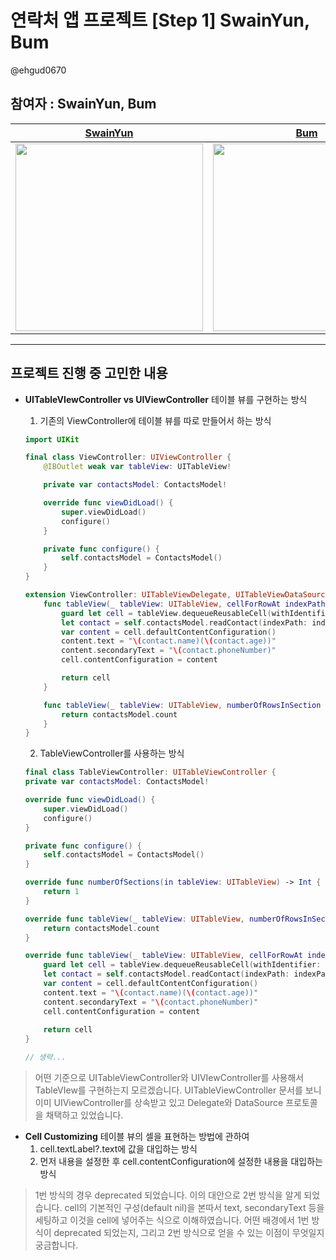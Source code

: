 # 연락처 앱 프로젝트 [Step 1] SwainYun, Bum

@ehgud0670

## 참여자 : SwainYun, Bum
|[SwainYun](https://github.com/Remaked-Swain)|[Bum](https://github.com/snowy-summer)|
|:--:|:--:|
|<img src="https://avatars.githubusercontent.com/u/99116619?v=4" width=300>|<img src="https://avatars.githubusercontent.com/u/118453865?v=4" width=300>|


----------------------------------------

## 프로젝트 진행 중 고민한 내용
* **UITableVIewController vs UIViewController**
테이블 뷰를 구현하는 방식
    1. 기존의 ViewController에 테이블 뷰를 따로 만들어서 하는 방식
    ```swift
    import UIKit

    final class ViewController: UIViewController {
        @IBOutlet weak var tableView: UITableView!

        private var contactsModel: ContactsModel!

        override func viewDidLoad() {
            super.viewDidLoad()
            configure()
        }

        private func configure() {
            self.contactsModel = ContactsModel()
        }
    }

    extension ViewController: UITableViewDelegate, UITableViewDataSource {
        func tableView(_ tableView: UITableView, cellForRowAt indexPath: IndexPath) -> UITableViewCell {
            guard let cell = tableView.dequeueReusableCell(withIdentifier: "ContactCell", for: indexPath) as? ContactTableViewCell else { return UITableViewCell() }
            let contact = self.contactsModel.readContact(indexPath: indexPath)
            var content = cell.defaultContentConfiguration()
            content.text = "\(contact.name)(\(contact.age))"
            content.secondaryText = "\(contact.phoneNumber)"
            cell.contentConfiguration = content

            return cell
        }

        func tableView(_ tableView: UITableView, numberOfRowsInSection section: Int) -> Int {
            return contactsModel.count
        }
    }

    ```
    
    2. TableViewController를 사용하는 방식
    ```swift
    final class TableViewController: UITableViewController {
    private var contactsModel: ContactsModel!

    override func viewDidLoad() {
        super.viewDidLoad()
        configure()
    }
    
    private func configure() {
        self.contactsModel = ContactsModel()
    }
    
    override func numberOfSections(in tableView: UITableView) -> Int {
        return 1
    }
    
    override func tableView(_ tableView: UITableView, numberOfRowsInSection section: Int) -> Int {
        return contactsModel.count
    }
    
    override func tableView(_ tableView: UITableView, cellForRowAt indexPath: IndexPath) -> UITableViewCell {
        guard let cell = tableView.dequeueReusableCell(withIdentifier: "ContactCell", for: indexPath) as? ContactTableViewCell else { return UITableViewCell() }
        let contact = self.contactsModel.readContact(indexPath: indexPath)
        var content = cell.defaultContentConfiguration()
        content.text = "\(contact.name)(\(contact.age))"
        content.secondaryText = "\(contact.phoneNumber)"
        cell.contentConfiguration = content
        
        return cell
    }
    
    // 생략...
    ```
> 어떤 기준으로 UITableViewController와 UIVIewController를 사용해서 TableVIew를 구현하는지 모르겠습니다.
> UITableViewController 문서를 보니 이미 UIViewController를 상속받고 있고 Delegate와 DataSource 프로토콜을 채택하고 있었습니다.

* **Cell Customizing**
테이블 뷰의 셀을 표현하는 방법에 관하여
    1. cell.textLabel?.text에 값을 대입하는 방식
    2. 먼저 내용을 설정한 후 cell.contentConfiguration에 설정한 내용을 대입하는 방식
> 1번 방식의 경우 deprecated 되었습니다. 이의 대안으로 2번 방식을 알게 되었습니다.
> cell의 기본적인 구성(default nil)을 본따서 text, secondaryText 등을 세팅하고 이것을 cell에 넣어주는 식으로 이해하였습니다.
> 어떤 배경에서 1번 방식이 deprecated 되었는지, 그리고 2번 방식으로 얻을 수 있는 이점이 무엇일지 궁금합니다.
